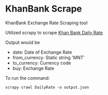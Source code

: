 # KhanBank Scrape
KhanBank Exchange Rate Scraping tool

Utilized scrapy to scrape [Khan Bank Daily Rate](https://www.khanbank.com/mn/home/ratesForSites/ "Khanbank's exchange rate page")
 

Output would be
- date: Date of Exchange Rate
- from_currency: Static string 'MNT'
- to_currency: Currency code
- buy: Exchange Rate

To run the command:
```
scrapy crawl DailyRate -o output.json
```